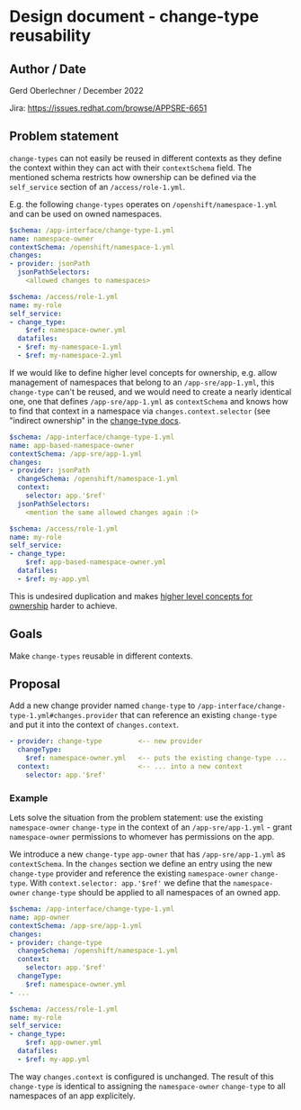 # Design document - change-type reusability

## Author / Date

Gerd Oberlechner / December 2022

Jira: https://issues.redhat.com/browse/APPSRE-6651

## Problem statement

`change-types` can not easily be reused in different contexts as they define the context within they can act with their `contextSchema` field. The mentioned schema restricts how ownership can be defined via the `self_service` section of an `/access/role-1.yml`.

E.g. the following `change-types` operates on `/openshift/namespace-1.yml` and can be used on owned namespaces.

```yaml
$schema: /app-interface/change-type-1.yml
name: namespace-owner
contextSchema: /openshift/namespace-1.yml
changes:
- provider: jsonPath
  jsonPathSelectors:
    <allowed changes to namespaces>

$schema: /access/role-1.yml
name: my-role
self_service:
- change_type:
    $ref: namespace-owner.yml
  datafiles:
  - $ref: my-namespace-1.yml
  - $ref: my-namespace-2.yml
```

If we would like to define higher level concepts for ownership, e.g. allow management of namespaces that belong to an `/app-sre/app-1.yml`, this `change-type` can't be reused, and we would need to create a nearly identical one, one that defines `/app-sre/app-1.yml` as `contextSchema` and knows how to find that context in a namespace via `changes.context.selector` (see "indirect ownership" in the [change-type docs](/docs/app-sre/change-types.md).

```yaml
$schema: /app-interface/change-type-1.yml
name: app-based-namespace-owner
contextSchema: /app-sre/app-1.yml
changes:
- provider: jsonPath
  changeSchema: /openshift/namespace-1.yml
  context:
    selector: app.'$ref'
  jsonPathSelectors:
    <mention the same allowed changes again :(>

$schema: /access/role-1.yml
name: my-role
self_service:
- change_type:
    $ref: app-based-namespace-owner.yml
  datafiles:
  - $ref: my-app.yml
```

This is undesired duplication and makes [higher level concepts for ownership](https://issues.redhat.com/browse/SDE-2418) harder to achieve.

## Goals

Make `change-types` reusable in different contexts.

## Proposal

Add a new change provider named `change-type` to `/app-interface/change-type-1.yml#changes.provider` that can reference an existing `change-type` and put it into the context of `changes.context`.

```yaml
- provider: change-type         <-- new provider
  changeType:
    $ref: namespace-owner.yml   <-- puts the existing change-type ...
  context:                      <-- ... into a new context
    selector: app.'$ref'
```

### Example

Lets solve the situation from the problem statement: use the existing `namespace-owner` `change-type` in the context of an `/app-sre/app-1.yml` - grant `namespace-owner` permissions to whomever has permissions on the app.

We introduce a new `change-type` `app-owner` that has `/app-sre/app-1.yml` as `contextSchema`. In the `changes` section we define an entry using the new `change-type` provider and reference the existing `namespace-owner` `change-type`. With `context.selector: app.'$ref'` we define that the `namespace-owner` `change-type` should be applied to all namespaces of an owned app.

```yaml
$schema: /app-interface/change-type-1.yml
name: app-owner
contextSchema: /app-sre/app-1.yml
changes:
- provider: change-type
  changeSchema: /openshift/namespace-1.yml
  context:
    selector: app.'$ref'
  changeType:
    $ref: namespace-owner.yml
- ...

$schema: /access/role-1.yml
name: my-role
self_service:
- change_type:
    $ref: app-owner.yml
  datafiles:
  - $ref: my-app.yml
```

The way `changes.context` is configured is unchanged. The result of this `change-type` is identical to assigning the `namespace-owner` `change-type` to all namespaces of an app explicitely.
